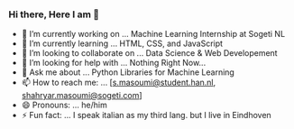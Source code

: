### Hi there, Here I am 👋

- 🔭 I’m currently working on ... Machine Learning Internship at Sogeti NL
- 🌱 I’m currently learning ... HTML, CSS, and JavaScript
- 👯 I’m looking to collaborate on ... Data Science & Web Developement
- 🤔 I’m looking for help with ... Nothing Right Now...
- 💬 Ask me about ... Python Libraries for Machine Learning
- 📫 How to reach me: ... [s.masoumi@student.han.nl, shahryar.masoumi@sogeti.com]
- 😄 Pronouns: ... he/him
- ⚡ Fun fact: ... I speak italian as my third lang. but I live in Eindhoven

